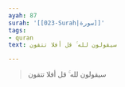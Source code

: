```yaml
---
ayah: 87
surah: '[[023-Surah|سورة]]'
tags:
- quran
text: سيقولون لله ۚ قل أفلا تتقون

---
```

> سيقولون لله ۚ قل أفلا تتقون
